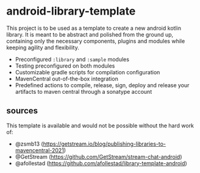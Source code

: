 # android-library-template
This project is to be used as a template to create a new android kotlin library. 
It is meant to be abstract and polished from the ground up, containing only the necessary components, plugins and modules while keeping agility and flexibility. 

- Preconfigured `:library` and `:sample` modules
- Testing preconfigured on both modules
- Customizable gradle scripts for compilation configuration
- MavenCentral out-of-the-box integration
- Predefined actions to compile, release, sign, deploy and release your artifacts to maven central through a sonatype account

## sources
This template is available and would not be possible without the hard work of:
- @zsmb13 (https://getstream.io/blog/publishing-libraries-to-mavencentral-2021)
- @GetStream (https://github.com/GetStream/stream-chat-android)
- @afollestad (https://github.com/afollestad/library-template-android)
